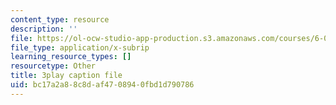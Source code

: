 ```yaml
---
content_type: resource
description: ''
file: https://ol-ocw-studio-app-production.s3.amazonaws.com/courses/6-0001-introduction-to-computer-science-and-programming-in-python-fall-2016/bc17a2a88c8daf4708940fbd1d790786_F-_PKUUM-qY.srt
file_type: application/x-subrip
learning_resource_types: []
resourcetype: Other
title: 3play caption file
uid: bc17a2a8-8c8d-af47-0894-0fbd1d790786
---
```

